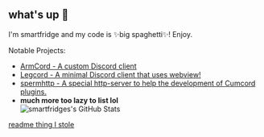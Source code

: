 ## what's up 👋
I'm smartfridge and my code is ✨big spaghetti✨! Enjoy.


Notable Projects:
- [ArmCord - A custom Discord client](https://github.com/armcord/armcord) 
- [Legcord - A minimal Discord client that uses webview!](https://github.com/ArmCord/Legcord)   
- [spermhttp - A special http-server to help the development of Cumcord plugins.](https://github.com/smartfrigde/spermhttp)
- **much more too lazy to list lol**     
![smartfridges's GitHub Stats](https://github-readme-stats.vercel.app/api?username=smartfrigde&show_icons=true&theme=dark)


[readme thing I stole](https://github.com/kckarnige/kckarnige/blob/master/README.md)
